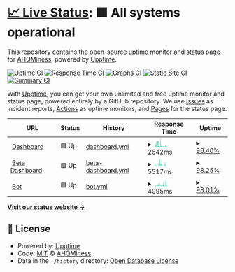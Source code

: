 # [📈 Live Status](https://demo.upptime.js.org): <!--live status--> **🟩 All systems operational**

This repository contains the open-source uptime monitor and status page for [AHQMiness](https://github.com/ahqsoftwares), powered by [Upptime](https://github.com/upptime/upptime).

[![Uptime CI](https://github.com/ahqsoftwares/uptime-2/workflows/Uptime%20CI/badge.svg)](https://github.com/ahqsoftwares/uptime-2/actions?query=workflow%3A%22Uptime+CI%22)
[![Response Time CI](https://github.com/ahqsoftwares/uptime-2/workflows/Response%20Time%20CI/badge.svg)](https://github.com/ahqsoftwares/uptime-2/actions?query=workflow%3A%22Response+Time+CI%22)
[![Graphs CI](https://github.com/ahqsoftwares/uptime-2/workflows/Graphs%20CI/badge.svg)](https://github.com/ahqsoftwares/uptime-2/actions?query=workflow%3A%22Graphs+CI%22)
[![Static Site CI](https://github.com/ahqsoftwares/uptime-2/workflows/Static%20Site%20CI/badge.svg)](https://github.com/ahqsoftwares/uptime-2/actions?query=workflow%3A%22Static+Site+CI%22)
[![Summary CI](https://github.com/ahqsoftwares/uptime-2/workflows/Summary%20CI/badge.svg)](https://github.com/ahqsoftwares/uptime-2/actions?query=workflow%3A%22Summary+CI%22)

With [Upptime](https://upptime.js.org), you can get your own unlimited and free uptime monitor and status page, powered entirely by a GitHub repository. We use [Issues](https://github.com/ahqsoftwares/uptime-2/issues) as incident reports, [Actions](https://github.com/ahqsoftwares/uptime-2/actions) as uptime monitors, and [Pages](https://demo.upptime.js.org) for the status page.

<!--start: status pages-->
<!-- This summary is generated by Upptime (https://github.com/upptime/upptime) -->
<!-- Do not edit this manually, your changes will be overwritten -->
<!-- prettier-ignore -->
| URL | Status | History | Response Time | Uptime |
| --- | ------ | ------- | ------------- | ------ |
| <img alt="" src="https://icons.duckduckgo.com/ip3/guard-bot.ahq-alt.repl.co.ico" height="13"> [Dashboard](https://guard-bot.ahq-alt.repl.co/) | 🟩 Up | [dashboard.yml](https://github.com/ahqsoftwares/uptime-2/commits/HEAD/history/dashboard.yml) | <details><summary><img alt="Response time graph" src="./graphs/dashboard/response-time-week.png" height="20"> 2642ms</summary><br><a href="https://ahqsoftwares.github.io/uptime-2/history/dashboard"><img alt="Response time 2696" src="https://img.shields.io/endpoint?url=https%3A%2F%2Fraw.githubusercontent.com%2Fahqsoftwares%2Fuptime-2%2FHEAD%2Fapi%2Fdashboard%2Fresponse-time.json"></a><br><a href="https://ahqsoftwares.github.io/uptime-2/history/dashboard"><img alt="24-hour response time 486" src="https://img.shields.io/endpoint?url=https%3A%2F%2Fraw.githubusercontent.com%2Fahqsoftwares%2Fuptime-2%2FHEAD%2Fapi%2Fdashboard%2Fresponse-time-day.json"></a><br><a href="https://ahqsoftwares.github.io/uptime-2/history/dashboard"><img alt="7-day response time 2642" src="https://img.shields.io/endpoint?url=https%3A%2F%2Fraw.githubusercontent.com%2Fahqsoftwares%2Fuptime-2%2FHEAD%2Fapi%2Fdashboard%2Fresponse-time-week.json"></a><br><a href="https://ahqsoftwares.github.io/uptime-2/history/dashboard"><img alt="30-day response time 1398" src="https://img.shields.io/endpoint?url=https%3A%2F%2Fraw.githubusercontent.com%2Fahqsoftwares%2Fuptime-2%2FHEAD%2Fapi%2Fdashboard%2Fresponse-time-month.json"></a><br><a href="https://ahqsoftwares.github.io/uptime-2/history/dashboard"><img alt="1-year response time 2696" src="https://img.shields.io/endpoint?url=https%3A%2F%2Fraw.githubusercontent.com%2Fahqsoftwares%2Fuptime-2%2FHEAD%2Fapi%2Fdashboard%2Fresponse-time-year.json"></a></details> | <details><summary><a href="https://ahqsoftwares.github.io/uptime-2/history/dashboard">96.40%</a></summary><a href="https://ahqsoftwares.github.io/uptime-2/history/dashboard"><img alt="All-time uptime 99.07%" src="https://img.shields.io/endpoint?url=https%3A%2F%2Fraw.githubusercontent.com%2Fahqsoftwares%2Fuptime-2%2FHEAD%2Fapi%2Fdashboard%2Fuptime.json"></a><br><a href="https://ahqsoftwares.github.io/uptime-2/history/dashboard"><img alt="24-hour uptime 94.04%" src="https://img.shields.io/endpoint?url=https%3A%2F%2Fraw.githubusercontent.com%2Fahqsoftwares%2Fuptime-2%2FHEAD%2Fapi%2Fdashboard%2Fuptime-day.json"></a><br><a href="https://ahqsoftwares.github.io/uptime-2/history/dashboard"><img alt="7-day uptime 96.40%" src="https://img.shields.io/endpoint?url=https%3A%2F%2Fraw.githubusercontent.com%2Fahqsoftwares%2Fuptime-2%2FHEAD%2Fapi%2Fdashboard%2Fuptime-week.json"></a><br><a href="https://ahqsoftwares.github.io/uptime-2/history/dashboard"><img alt="30-day uptime 98.71%" src="https://img.shields.io/endpoint?url=https%3A%2F%2Fraw.githubusercontent.com%2Fahqsoftwares%2Fuptime-2%2FHEAD%2Fapi%2Fdashboard%2Fuptime-month.json"></a><br><a href="https://ahqsoftwares.github.io/uptime-2/history/dashboard"><img alt="1-year uptime 99.07%" src="https://img.shields.io/endpoint?url=https%3A%2F%2Fraw.githubusercontent.com%2Fahqsoftwares%2Fuptime-2%2FHEAD%2Fapi%2Fdashboard%2Fuptime-year.json"></a></details>
| <img alt="" src="https://icons.duckduckgo.com/ip3/guard-bot-beta.ahq-alt.repl.co.ico" height="13"> [Beta Dashboard](https://guard-bot-beta.ahq-alt.repl.co/) | 🟩 Up | [beta-dashboard.yml](https://github.com/ahqsoftwares/uptime-2/commits/HEAD/history/beta-dashboard.yml) | <details><summary><img alt="Response time graph" src="./graphs/beta-dashboard/response-time-week.png" height="20"> 5517ms</summary><br><a href="https://ahqsoftwares.github.io/uptime-2/history/beta-dashboard"><img alt="Response time 3504" src="https://img.shields.io/endpoint?url=https%3A%2F%2Fraw.githubusercontent.com%2Fahqsoftwares%2Fuptime-2%2FHEAD%2Fapi%2Fbeta-dashboard%2Fresponse-time.json"></a><br><a href="https://ahqsoftwares.github.io/uptime-2/history/beta-dashboard"><img alt="24-hour response time 473" src="https://img.shields.io/endpoint?url=https%3A%2F%2Fraw.githubusercontent.com%2Fahqsoftwares%2Fuptime-2%2FHEAD%2Fapi%2Fbeta-dashboard%2Fresponse-time-day.json"></a><br><a href="https://ahqsoftwares.github.io/uptime-2/history/beta-dashboard"><img alt="7-day response time 5517" src="https://img.shields.io/endpoint?url=https%3A%2F%2Fraw.githubusercontent.com%2Fahqsoftwares%2Fuptime-2%2FHEAD%2Fapi%2Fbeta-dashboard%2Fresponse-time-week.json"></a><br><a href="https://ahqsoftwares.github.io/uptime-2/history/beta-dashboard"><img alt="30-day response time 2800" src="https://img.shields.io/endpoint?url=https%3A%2F%2Fraw.githubusercontent.com%2Fahqsoftwares%2Fuptime-2%2FHEAD%2Fapi%2Fbeta-dashboard%2Fresponse-time-month.json"></a><br><a href="https://ahqsoftwares.github.io/uptime-2/history/beta-dashboard"><img alt="1-year response time 3504" src="https://img.shields.io/endpoint?url=https%3A%2F%2Fraw.githubusercontent.com%2Fahqsoftwares%2Fuptime-2%2FHEAD%2Fapi%2Fbeta-dashboard%2Fresponse-time-year.json"></a></details> | <details><summary><a href="https://ahqsoftwares.github.io/uptime-2/history/beta-dashboard">98.25%</a></summary><a href="https://ahqsoftwares.github.io/uptime-2/history/beta-dashboard"><img alt="All-time uptime 97.69%" src="https://img.shields.io/endpoint?url=https%3A%2F%2Fraw.githubusercontent.com%2Fahqsoftwares%2Fuptime-2%2FHEAD%2Fapi%2Fbeta-dashboard%2Fuptime.json"></a><br><a href="https://ahqsoftwares.github.io/uptime-2/history/beta-dashboard"><img alt="24-hour uptime 100.00%" src="https://img.shields.io/endpoint?url=https%3A%2F%2Fraw.githubusercontent.com%2Fahqsoftwares%2Fuptime-2%2FHEAD%2Fapi%2Fbeta-dashboard%2Fuptime-day.json"></a><br><a href="https://ahqsoftwares.github.io/uptime-2/history/beta-dashboard"><img alt="7-day uptime 98.25%" src="https://img.shields.io/endpoint?url=https%3A%2F%2Fraw.githubusercontent.com%2Fahqsoftwares%2Fuptime-2%2FHEAD%2Fapi%2Fbeta-dashboard%2Fuptime-week.json"></a><br><a href="https://ahqsoftwares.github.io/uptime-2/history/beta-dashboard"><img alt="30-day uptime 99.32%" src="https://img.shields.io/endpoint?url=https%3A%2F%2Fraw.githubusercontent.com%2Fahqsoftwares%2Fuptime-2%2FHEAD%2Fapi%2Fbeta-dashboard%2Fuptime-month.json"></a><br><a href="https://ahqsoftwares.github.io/uptime-2/history/beta-dashboard"><img alt="1-year uptime 97.69%" src="https://img.shields.io/endpoint?url=https%3A%2F%2Fraw.githubusercontent.com%2Fahqsoftwares%2Fuptime-2%2FHEAD%2Fapi%2Fbeta-dashboard%2Fuptime-year.json"></a></details>
| <img alt="" src="https://icons.duckduckgo.com/ip3/ahq-miness.ahqsecret.repl.co.ico" height="13"> [Bot](https://ahq-miness.ahqsecret.repl.co/) | 🟩 Up | [bot.yml](https://github.com/ahqsoftwares/uptime-2/commits/HEAD/history/bot.yml) | <details><summary><img alt="Response time graph" src="./graphs/bot/response-time-week.png" height="20"> 4095ms</summary><br><a href="https://ahqsoftwares.github.io/uptime-2/history/bot"><img alt="Response time 3288" src="https://img.shields.io/endpoint?url=https%3A%2F%2Fraw.githubusercontent.com%2Fahqsoftwares%2Fuptime-2%2FHEAD%2Fapi%2Fbot%2Fresponse-time.json"></a><br><a href="https://ahqsoftwares.github.io/uptime-2/history/bot"><img alt="24-hour response time 7233" src="https://img.shields.io/endpoint?url=https%3A%2F%2Fraw.githubusercontent.com%2Fahqsoftwares%2Fuptime-2%2FHEAD%2Fapi%2Fbot%2Fresponse-time-day.json"></a><br><a href="https://ahqsoftwares.github.io/uptime-2/history/bot"><img alt="7-day response time 4095" src="https://img.shields.io/endpoint?url=https%3A%2F%2Fraw.githubusercontent.com%2Fahqsoftwares%2Fuptime-2%2FHEAD%2Fapi%2Fbot%2Fresponse-time-week.json"></a><br><a href="https://ahqsoftwares.github.io/uptime-2/history/bot"><img alt="30-day response time 3040" src="https://img.shields.io/endpoint?url=https%3A%2F%2Fraw.githubusercontent.com%2Fahqsoftwares%2Fuptime-2%2FHEAD%2Fapi%2Fbot%2Fresponse-time-month.json"></a><br><a href="https://ahqsoftwares.github.io/uptime-2/history/bot"><img alt="1-year response time 3288" src="https://img.shields.io/endpoint?url=https%3A%2F%2Fraw.githubusercontent.com%2Fahqsoftwares%2Fuptime-2%2FHEAD%2Fapi%2Fbot%2Fresponse-time-year.json"></a></details> | <details><summary><a href="https://ahqsoftwares.github.io/uptime-2/history/bot">98.01%</a></summary><a href="https://ahqsoftwares.github.io/uptime-2/history/bot"><img alt="All-time uptime 99.13%" src="https://img.shields.io/endpoint?url=https%3A%2F%2Fraw.githubusercontent.com%2Fahqsoftwares%2Fuptime-2%2FHEAD%2Fapi%2Fbot%2Fuptime.json"></a><br><a href="https://ahqsoftwares.github.io/uptime-2/history/bot"><img alt="24-hour uptime 93.31%" src="https://img.shields.io/endpoint?url=https%3A%2F%2Fraw.githubusercontent.com%2Fahqsoftwares%2Fuptime-2%2FHEAD%2Fapi%2Fbot%2Fuptime-day.json"></a><br><a href="https://ahqsoftwares.github.io/uptime-2/history/bot"><img alt="7-day uptime 98.01%" src="https://img.shields.io/endpoint?url=https%3A%2F%2Fraw.githubusercontent.com%2Fahqsoftwares%2Fuptime-2%2FHEAD%2Fapi%2Fbot%2Fuptime-week.json"></a><br><a href="https://ahqsoftwares.github.io/uptime-2/history/bot"><img alt="30-day uptime 99.27%" src="https://img.shields.io/endpoint?url=https%3A%2F%2Fraw.githubusercontent.com%2Fahqsoftwares%2Fuptime-2%2FHEAD%2Fapi%2Fbot%2Fuptime-month.json"></a><br><a href="https://ahqsoftwares.github.io/uptime-2/history/bot"><img alt="1-year uptime 99.13%" src="https://img.shields.io/endpoint?url=https%3A%2F%2Fraw.githubusercontent.com%2Fahqsoftwares%2Fuptime-2%2FHEAD%2Fapi%2Fbot%2Fuptime-year.json"></a></details>

<!--end: status pages-->

[**Visit our status website →**](https://demo.upptime.js.org)

## 📄 License

- Powered by: [Upptime](https://github.com/upptime/upptime)
- Code: [MIT](./LICENSE) © [AHQMiness](https://github.com/ahqsoftwares)
- Data in the `./history` directory: [Open Database License](https://opendatacommons.org/licenses/odbl/1-0/)
